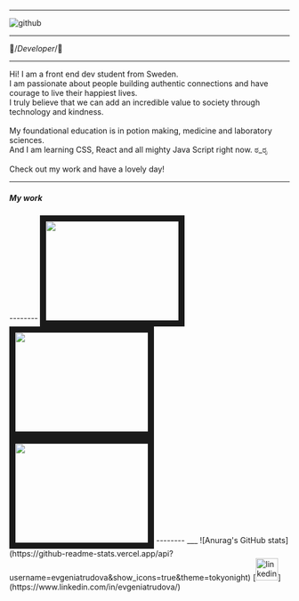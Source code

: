 ___
![github](https://user-images.githubusercontent.com/68112616/142069319-234a0654-f76e-464e-b1da-561fa2905e60.png)
___
🌸/*Developer*/🌸 
 ___
 Hi!
 I am a front end dev student from Sweden.<br> 
 I am passionate about people building authentic connections and have courage to live their happiest lives. <br>
 I truly believe that we can add an incredible value to society through technology and kindness.<br> 
 <br>
  My foundational education is in potion making, medicine and laboratory sciences.<br>
  And I am learning CSS, React and all mighty Java Script right now. ಠ_ರೃ<br>
  <br>
  Check out my work and have a lovely day!<br>
  ___
  <h5>My work</h5>
  --------
  <a href=""> <img src="" alt="" width="240" height="180" border="10" /></a>
  <a href=""> <img src="" alt="" width="240" height="180" border="10" /></a>
  <a href=""> <img src="" alt="" width="240" height="180" border="10" /></a>
  --------  
  ___
  ![Anurag's GitHub stats](https://github-readme-stats.vercel.app/api?username=evgeniatrudova&show_icons=true&theme=tokyonight)
   [<img src='https://encrypted-tbn0.gstatic.com/images?q=tbn:ANd9GcSJPJuxk_Xgx16VRPbjZT69qD76GVndD5LKFIIOjRGKi8QToiH43MPaML0t8_uEm5cpBc4&usqp=CAU' alt='linkedin' height='40'>](https://www.linkedin.com/in/evgeniatrudova/)
